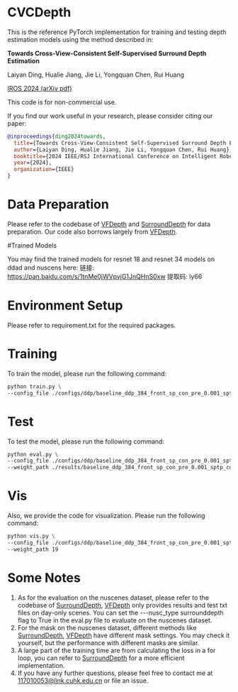 # CVCDepth

This is the reference PyTorch implementation for training and testing depth estimation models using the method described in:

**Towards Cross-View-Consistent Self-Supervised Surround Depth Estimation**

Laiyan Ding, Hualie Jiang, Jie Li, Yongquan Chen, Rui Huang

[IROS 2024 (arXiv pdf)](https://arxiv.org/abs/2407.04041)



This code is for non-commercial use.

If you find our work useful in your research, please consider citing our paper:

```bibtex
@inproceedings{ding2024towards,
  title={Towards Cross-View-Consistent Self-Supervised Surround Depth Estimation},
  author={Laiyan Ding, Hualie Jiang, Jie Li, Yongquan Chen, Rui Huang},
  booktitle={2024 IEEE/RSJ International Conference on Intelligent Robots and Systems (IROS)},
  year={2024},
  organization={IEEE}
}
```

# Data Preparation

Please refer to the codebase of [VFDepth](https://github.com/42dot/VFDepth) and [SurroundDepth](https://github.com/weiyithu/SurroundDepth) for data preparation. Our code also borrows largely from [VFDepth](https://github.com/42dot/VFDepth).

#Trained Models

You may find the trained models for resnet 18 and resnet 34 models on ddad and nuscens here: 链接: https://pan.baidu.com/s/1tnMe0jWVpvjG1JnQHnS0xw 提取码: ly66

# Environment Setup

Please refer to requirement.txt for the required packages.

# Training

To train the model, please run the following command:

```bash
python train.py \
--config_file ./configs/ddp/baseline_ddp_384_front_sp_con_pre_0.001_sptp_con_0.2_flipv5.yaml
```

# Test

To test the model, please run the following command:

```bash
python eval.py \
--config_file ./configs/ddp/baseline_ddp_384_front_sp_con_pre_0.001_sptp_con_0.2_flipv5.yaml \
--weight_path ./results/baseline_ddp_384_front_sp_con_pre_0.001_sptp_con_0.2_flipv5/models/weights_19
```
# Vis
Also, we provide the code for visualization. Please run the following command:

```bash
python vis.py \
--config_file ./configs/ddp/baseline_ddp_384_front_sp_con_pre_0.001_sptp_con_0.2_flipv5.yaml \
--weight_path 19
```

# Some Notes
1. As for the evaluation on the nuscenes dataset, please refer to the codebase of [SurroundDepth](https://github.com/weiyithu/SurroundDepth), [VFDepth](https://github.com/42dot/VFDepth) only provides results and test txt files on 
day-only scenes. You can set the ---nusc_type surrounddepth flag to True in the eval.py file to evaluate on the nuscenes dataset.
2. For the mask on the nuscenes dataset, different methods like [SurroundDepth](https://github.com/weiyithu/SurroundDepth), [VFDepth](https://github.com/42dot/VFDepth) have different mask settings. You may check it yourself, but the performance with
different masks are similar.
3. A large part of the training time are from calculating the loss in a for loop, you can refer to [SurroundDepth](https://github.com/weiyithu/SurroundDepth) for a more efficient implementation.
4. If you have any further questions, please feel free to contact me at 117010053@link.cuhk.edu.cn or file an issue.